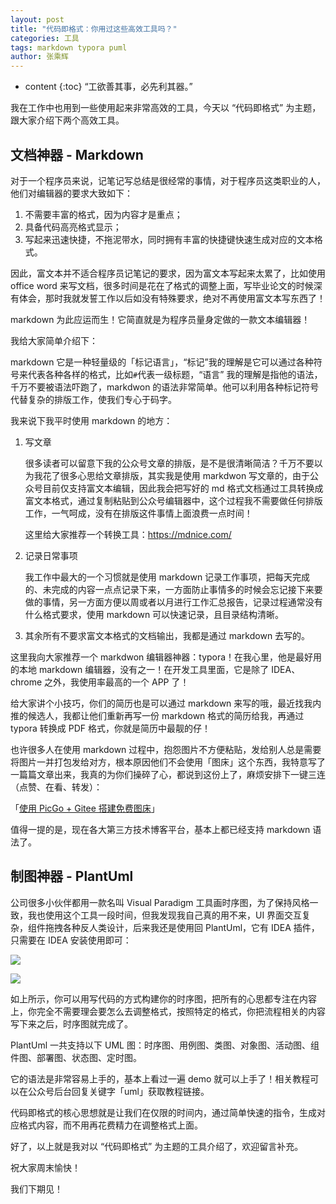 ```yaml
---
layout: post
title: "代码即格式：你用过这些高效工具吗？"
categories: 工具
tags: markdown typora puml
author: 张乘辉
---
```


* content
{:toc}
“工欲善其事，必先利其器。”

我在工作中也用到一些使用起来非常高效的工具，今天以 “代码即格式”  为主题，跟大家介绍下两个高效工具。



## 文档神器 - Markdown

对于一个程序员来说，记笔记写总结是很经常的事情，对于程序员这类职业的人，他们对编辑器的要求大致如下：

1. 不需要丰富的格式，因为内容才是重点；
2. 具备代码高亮格式显示；
3. 写起来迅速快捷，不拖泥带水，同时拥有丰富的快捷键快速生成对应的文本格式。

因此，富文本并不适合程序员记笔记的要求，因为富文本写起来太累了，比如使用 office word 来写文档，很多时间是花在了格式的调整上面，写毕业论文的时候深有体会，那时我就发誓工作以后如没有特殊要求，绝对不再使用富文本写东西了！

markdown 为此应运而生！它简直就是为程序员量身定做的一款文本编辑器！

我给大家简单介绍下：

markdown 它是一种轻量级的「标记语言」，“标记”我的理解是它可以通过各种符号来代表各种各样的格式，比如`#`代表一级标题，“语言” 我的理解是指他的语法，千万不要被语法吓跑了，markdwon 的语法非常简单。他可以利用各种标记符号代替复杂的排版工作，使我们专心于码字。

我来说下我平时使用 markdown 的地方：

1. 写文章

   很多读者可以留意下我的公众号文章的排版，是不是很清晰简洁？千万不要以为我花了很多心思给文章排版，其实我是使用 markdwon 写文章的，由于公众号目前仅支持富文本编辑，因此我会把写好的 md 格式文档通过工具转换成富文本格式，通过复制粘贴到公众号编辑器中，这个过程我不需要做任何排版工作，一气呵成，没有在排版这件事情上面浪费一点时间！

   这里给大家推荐一个转换工具：https://mdnice.com/

2. 记录日常事项

   我工作中最大的一个习惯就是使用 markdown 记录工作事项，把每天完成的、未完成的内容一点点记录下来，一方面防止事情多的时候会忘记接下来要做的事情，另一方面方便以周或者以月进行工作汇总报告，记录过程通常没有什么格式要求，使用 markdown 可以快速记录，且目录结构清晰。

3. 其余所有不要求富文本格式的文档输出，我都是通过 markdown 去写的。

这里我向大家推荐一个  markdwon 编辑器神器：typora！在我心里，他是最好用的本地 markdown 编辑器，没有之一！在开发工具里面，它是除了 IDEA、chrome 之外，我使用率最高的一个 APP 了！

给大家讲个小技巧，你们的简历也是可以通过 markdown 来写的哦，最近找我内推的候选人，我都让他们重新再写一份 markdown 格式的简历给我，再通过 typora 转换成 PDF 格式，你就是简历中最靓的仔！

也许很多人在使用 markdown 过程中，抱怨图片不方便粘贴，发给别人总是需要将图片一并打包发给对方，根本原因他们不会使用「图床」这个东西，我特意写了一篇篇文章出来，我真的为你们操碎了心，都说到这份上了，麻烦安排下一键三连（点赞、在看、转发）：

「[使用 PicGo + Gitee 搭建免费图床](https://mp.weixin.qq.com/s/I8zIszwRV_C3g9wCO_cZAg)」

值得一提的是，现在各大第三方技术博客平台，基本上都已经支持 markdown 语法了。

## 制图神器 - PlantUml

公司很多小伙伴都用一款名叫 Visual Paradigm 工具画时序图，为了保持风格一致，我也使用这个工具一段时间，但我发现我自己真的用不来，UI 界面交互复杂，组件拖拽各种反人类设计，后来我还是使用回 PlantUml，它有 IDEA 插件，只需要在 IDEA 安装使用即可：

![](https://gitee.com/objcoding/md-picture/raw/master/img/20210522192755.png)

![](https://gitee.com/objcoding/md-picture/raw/master/img/20210522192316.png)

如上所示，你可以用写代码的方式构建你的时序图，把所有的心思都专注在内容上，你完全不需要理会要怎么去调整格式，按照特定的格式，你把流程相关的内容写下来之后，时序图就完成了。

PlantUml 一共支持以下 UML 图：时序图、用例图、类图、对象图、活动图、组件图、部署图、状态图、定时图。

它的语法是非常容易上手的，基本上看过一遍 demo 就可以上手了！相关教程可以在公众号后台回复关键字「uml」获取教程链接。

代码即格式的核心思想就是让我们在仅限的时间内，通过简单快速的指令，生成对应格式内容，而不用再花费精力在调整格式上面。

好了，以上就是我对以 “代码即格式”  为主题的工具介绍了，欢迎留言补充。

祝大家周末愉快！

我们下期见！


